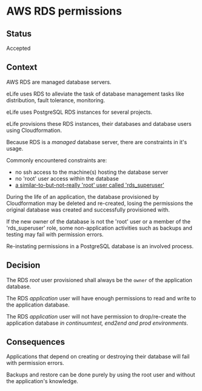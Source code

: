 # AWS RDS permissions

## Status

Accepted

## Context

AWS RDS are managed database servers.

eLife uses RDS to alleviate the task of database management tasks like 
distribution, fault tolerance, monitoring. 

eLife uses PostgreSQL RDS instances for several projects.

eLife provisions these RDS instances, their databases and database users using 
Cloudformation.

Because RDS is a *managed* database server, there are constraints in it's usage.

Commonly encountered constraints are:

* no ssh access to the machine(s) hosting the database server
* no 'root' user access within the database
* [a similar-to-but-not-really 'root' user called 'rds_superuser'](http://docs.aws.amazon.com/AmazonRDS/latest/UserGuide/UsingWithRDS.MasterAccounts.html)

During the life of an application, the database provisioned by Cloudformation 
may be deleted and re-created, losing the permissions the original database was 
created and successfully provisioned with.

If the new owner of the database is not the 'root' user or a member of the 'rds_superuser' role, some non-application activities such as backups and testing may fail with permission errors.

Re-instating permissions in a PostgreSQL database is an involved process.

## Decision

The RDS *root* user provisioned shall always be the `owner` of the application database.

The RDS *application* user will have enough permissions to read and write to the application database.

The RDS *application* user will not have permission to drop/re-create the application database *in continuumtest, end2end and prod environments*.

## Consequences

Applications that depend on creating or destroying their database will fail with permission errors.

Backups and restore can be done purely by using the root user and without the application's knowledge.
